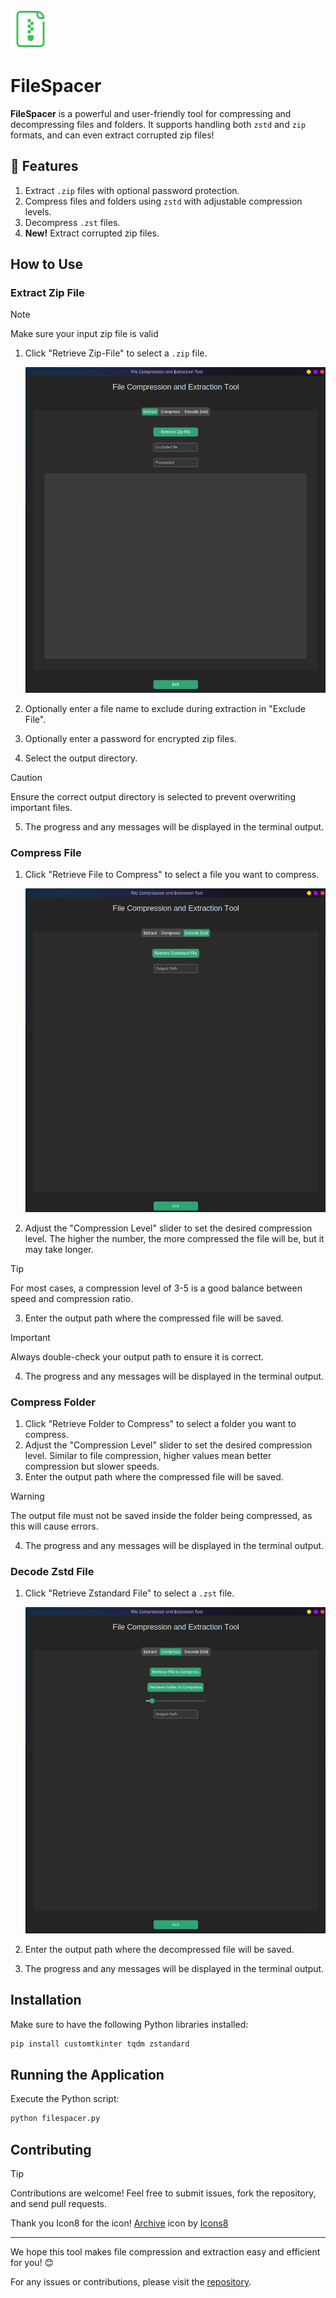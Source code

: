 ![Retrieve Zip File](screenshots/FileSpacer-icon.png)
# FileSpacer

**FileSpacer** is a powerful and user-friendly tool for compressing and decompressing files and folders. It supports handling both `zstd` and `zip` formats, and can even extract corrupted zip files!

## 🚀 Features
1. Extract `.zip` files with optional password protection.
2. Compress files and folders using `zstd` with adjustable compression levels.
3. Decompress `.zst` files.
4. **New!** Extract corrupted zip files.

## How to Use

### Extract Zip File

> [!NOTE]
> Make sure your input zip file is valid

1. Click "Retrieve Zip-File" to select a `.zip` file.
   
   ![Retrieve Zip File](screenshots/11.png)

2. Optionally enter a file name to exclude during extraction in "Exclude File".
3. Optionally enter a password for encrypted zip files.
4. Select the output directory.

> [!CAUTION]
> Ensure the correct output directory is selected to prevent overwriting important files.

5. The progress and any messages will be displayed in the terminal output.

### Compress File

1. Click "Retrieve File to Compress" to select a file you want to compress.
   
   ![Retrieve File to Compress](screenshots/33.png)

2. Adjust the "Compression Level" slider to set the desired compression level. The higher the number, the more compressed the file will be, but it may take longer.

> [!TIP]
> For most cases, a compression level of 3-5 is a good balance between speed and compression ratio.

3. Enter the output path where the compressed file will be saved.

> [!IMPORTANT]
> Always double-check your output path to ensure it is correct.

4. The progress and any messages will be displayed in the terminal output.

### Compress Folder

1. Click "Retrieve Folder to Compress" to select a folder you want to compress.
2. Adjust the "Compression Level" slider to set the desired compression level. Similar to file compression, higher values mean better compression but slower speeds.
3. Enter the output path where the compressed file will be saved.

> [!WARNING]
> The output file must not be saved inside the folder being compressed, as this will cause errors.

4. The progress and any messages will be displayed in the terminal output.

### Decode Zstd File

1. Click "Retrieve Zstandard File" to select a `.zst` file.
   
   ![Retrieve Zstandard File](screenshots/22.png)

2. Enter the output path where the decompressed file will be saved.
3. The progress and any messages will be displayed in the terminal output.

## Installation

Make sure to have the following Python libraries installed:

```bash
pip install customtkinter tqdm zstandard
```

## Running the Application

Execute the Python script:

```bash
python filespacer.py
```

## Contributing

> [!TIP]
> Contributions are welcome! Feel free to submit issues, fork the repository, and send pull requests.

Thank you Icon8 for the icon!
<a target="_blank" href="https://icons8.com/icon/qSSG7p6hY0Gu/archive">Archive</a> icon by <a target="_blank" href="https://icons8.com">Icons8</a>


---

We hope this tool makes file compression and extraction easy and efficient for you! 😊

For any issues or contributions, please visit the [repository](https://github.com/tilltmk/filespacer).
